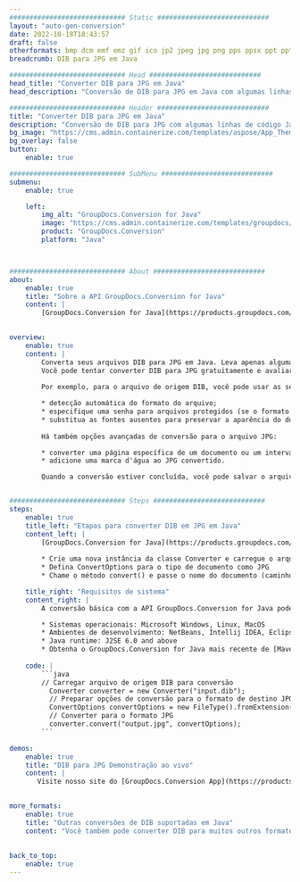 ```yaml
---
############################# Static ############################
layout: "auto-gen-conversion"
date: 2022-10-18T18:43:57
draft: false
otherformats: bmp dcm emf emz gif ico jp2 jpeg jpg png pps ppsx ppt pptx psb psd svg svgz tga tif tiff webp wmf wmz
breadcrumb: DIB para JPG em Java

############################# Head ############################
head_title: "Converter DIB para JPG em Java"
head_description: "Conversão de DIB para JPG em Java com algumas linhas de código. Converta mais de 160 formatos de arquivo usando a API de conversão de documentos do GroupDocs para Java"

############################# Header ############################
title: "Converter DIB para JPG em Java"
description: "Conversão de DIB para JPG com algumas linhas de código Java"
bg_image: "https://cms.admin.containerize.com/templates/aspose/App_Themes/V3/images/bg/header1.png"
bg_overlay: false
button:
    enable: true

############################# SubMenu ############################
submenu:
    enable: true

    left:
        img_alt: "GroupDocs.Conversion for Java"
        image: "https://cms.admin.containerize.com/templates/groupdocs/images/product-logos/90x90-noborder/groupdocs-conversion-java.png"
        product: "GroupDocs.Conversion"
        platform: "Java"



############################# About ############################
about:
    enable: true
    title: "Sobre a API GroupDocs.Conversion for Java"
    content: |
        [GroupDocs.Conversion for Java](https://products.groupdocs.com/conversion/java/) é uma API avançada de conversão de formato de arquivo para conversão entre formatos populares de imagem e documento, como Microsoft Office, OpenDocument, PDF, HTML, e-mail, CAD. e muito mais com apenas algumas linhas de código. A API nativa detecta automaticamente os formatos dos documentos originais e oferece muitas opções para personalizar os documentos convertidos. Juntamente com a função de extrair informações de um documento, ele também suporta o armazenamento em cache dos resultados da conversão para o disco local por padrão. No entanto, qualquer tipo de armazenamento em cache pode ser suportado pela implementação das interfaces apropriadas - Amazon S3, Dropbox, Google Drive, Windows Azure, Reddis ou quaisquer outras.
    

overview:
    enable: true
    content: |
        Converta seus arquivos DIB para JPG em Java. Leva apenas algumas linhas de código Java em qualquer plataforma de sua escolha, como Windows, Linux, macOS.
        Você pode tentar converter DIB para JPG gratuitamente e avaliar a qualidade dos resultados da conversão. Junto com scripts de conversão de arquivo simples, você pode tentar opções mais sofisticadas para carregar o arquivo de origem DIB e armazenar a saída JPG. 
        
        Por exemplo, para o arquivo de origem DIB, você pode usar as seguintes opções de carregamento:

        * detecção automática do formato do arquivo;
        * especifique uma senha para arquivos protegidos (se o formato de arquivo for compatível);
        * substitua as fontes ausentes para preservar a aparência do documento.
        
        Há também opções avançadas de conversão para o arquivo JPG:

        * converter uma página específica de um documento ou um intervalo de páginas;
        * adicione uma marca d'água ao JPG convertido.

        Quando a conversão estiver concluída, você pode salvar o arquivo JPG no caminho do arquivo local ou em qualquer armazenamento de terceiros, como FTP, Amazon S3, Google Drive, Dropbox etc. Observe - para converter DIB para JPG, você não precisa instalar nenhum software adicional, como MS Office, Open Office, Adobe Acrobat Reader etc.


############################# Steps ############################
steps:
    enable: true
    title_left: "Etapas para converter DIB em JPG em Java"
    content_left: |
        [GroupDocs.Conversion for Java](https://products.groupdocs.com/conversion/java/) permite que os desenvolvedores convertam facilmente o arquivo DIB para JPG com algumas linhas de código.
        
        * Crie uma nova instância da classe Converter e carregue o arquivo DIB com o caminho completo
        * Defina ConvertOptions para o tipo de documento como JPG
        * Chame o método convert() e passe o nome do documento (caminho completo) e formato (JPG) como parâmetro

    title_right: "Requisitos de sistema"
    content_right: |
        A conversão básica com a API GroupDocs.Conversion for Java pode ser feita com apenas algumas linhas de código. Nossas APIs são suportadas em todas as principais plataformas e sistemas operacionais. Antes de executar o código abaixo, certifique-se de ter os seguintes pré-requisitos instalados em seu sistema.

        * Sistemas operacionais: Microsoft Windows, Linux, MacOS
        * Ambientes de desenvolvimento: NetBeans, Intellij IDEA, Eclipse, etc.
        * Java runtime: J2SE 6.0 and above
        * Obtenha o GroupDocs.Conversion for Java mais recente de [Maven](https://repository.groupdocs.com/webapp/#/artifacts/browse/tree/General/repo/com/groupdocs/groupdocs-conversion)
         
    code: |
        ```java    
        // Carregar arquivo de origem DIB para conversão
          Converter converter = new Converter("input.dib");
          // Preparar opções de conversão para o formato de destino JPG
          ConvertOptions convertOptions = new FileType().fromExtension("jpg").getConvertOptions();
          // Converter para o formato JPG
          converter.convert("output.jpg", convertOptions);
        ```

demos:
    enable: true
    title: "DIB para JPG Demonstração ao vivo"
    content: |
       Visite nosso site do [GroupDocs.Conversion App](https://products.groupdocs.app/conversion/family) e experimente a conversão de DIB para JPG agora. A demonstração gratuita tem os seguintes benefícios
          

more_formats:
    enable: true
    title: "Outras conversões de DIB suportadas em Java"
    content: "Você também pode converter DIB para muitos outros formatos de arquivo. Por favor, veja a lista abaixo."
       
       
back_to_top:
    enable: true
---
```

